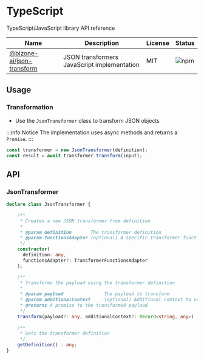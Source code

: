 # TypeScript
TypeScript/JavaScript library API reference

| Name                                                                               | Description                                 | License | Status                                                        |
|------------------------------------------------------------------------------------|---------------------------------------------|---------|---------------------------------------------------------------|
| [@bizone-ai/json-transform](https://www.npmjs.com/package/@bizone-ai/json-transform) | JSON transformers JavaScript implementation | MIT     | ![npm](https://img.shields.io/npm/v/@bizone-ai/json-transform) |

## Usage

### Transformation
- Use the `JsonTransformer` class to transform JSON objects

:::info Notice
The implementation uses async methods and returns a `Promise`.
:::

```typescript
const transformer = new JsonTransformer(definition);
const result = await transformer.transform(input);
```

## API

### JsonTransformer

```typescript
declare class JsonTransformer {

    /**
     * Creates a new JSON transformer from definition
     *
     * @param definition       The transformer definition
     * @param functionsAdapter (optional) A specific transformer functions adapter (otherwise uses the default)                    
     */
    constructor(
      definition: any, 
      functionsAdapter?: TransformerFunctionsAdapter
    );

    /**
     * Transforms the payload using the transformer definition
     * 
     * @param payload               The payload to transform
     * @param additionalContext     (optional) Additional context to use in the transformation
     * @returns A promise to the transformed payload
     */
    transform(payload?: any, additionalContext?: Record<string, any>) : Promise<any>;
    
    /**
     * Gets the transformer definition
     */
    getDefinition() : any;
}
```
